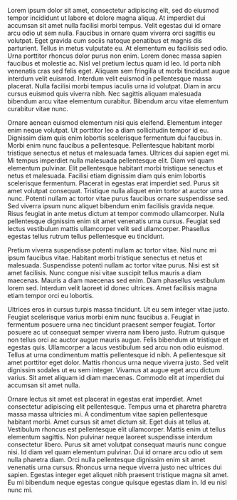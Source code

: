 <a id='first_def'></a>

Lorem ipsum dolor sit amet, consectetur adipiscing elit, sed do eiusmod tempor incididunt ut labore et dolore magna aliqua. At imperdiet dui accumsan sit amet nulla facilisi morbi tempus. Velit egestas dui id ornare arcu odio ut sem nulla. Faucibus in ornare quam viverra orci sagittis eu volutpat. Eget gravida cum sociis natoque penatibus et magnis dis parturient. Tellus in metus vulputate eu. At elementum eu facilisis sed odio. Urna porttitor rhoncus dolor purus non enim. Lorem donec massa sapien faucibus et molestie ac. Nisl vel pretium lectus quam id leo. Id porta nibh venenatis cras sed felis eget. Aliquam sem fringilla ut morbi tincidunt augue interdum velit euismod. Interdum velit euismod in pellentesque massa placerat. Nulla facilisi morbi tempus iaculis urna id volutpat. Diam in arcu cursus euismod quis viverra nibh. Nec sagittis aliquam malesuada bibendum arcu vitae elementum curabitur. Bibendum arcu vitae elementum curabitur vitae nunc.

<a id='second_def'></a>
Ornare aenean euismod elementum nisi quis eleifend. Elementum integer enim neque volutpat. Ut porttitor leo a diam sollicitudin tempor id eu. Dignissim diam quis enim lobortis scelerisque fermentum dui faucibus in. Morbi enim nunc faucibus a pellentesque. Pellentesque habitant morbi tristique senectus et netus et malesuada fames. Ultrices dui sapien eget mi. Mi tempus imperdiet nulla malesuada pellentesque elit. Diam vel quam elementum pulvinar. Elit pellentesque habitant morbi tristique senectus et netus et malesuada. Facilisi etiam dignissim diam quis enim lobortis scelerisque fermentum. Placerat in egestas erat imperdiet sed. Purus sit amet volutpat consequat. Tristique nulla aliquet enim tortor at auctor urna nunc. Potenti nullam ac tortor vitae purus faucibus ornare suspendisse sed. Sed viverra ipsum nunc aliquet bibendum enim facilisis gravida neque. Risus feugiat in ante metus dictum at tempor commodo ullamcorper. Nulla pellentesque dignissim enim sit amet venenatis urna cursus. Feugiat sed lectus vestibulum mattis ullamcorper velit sed ullamcorper. Phasellus egestas tellus rutrum tellus pellentesque eu tincidunt.

Pretium viverra suspendisse potenti nullam ac tortor vitae. Nisl nunc mi ipsum faucibus vitae. Habitant morbi tristique senectus et netus et malesuada. Suspendisse potenti nullam ac tortor vitae purus. Nisi est sit amet facilisis. Nunc congue nisi vitae suscipit tellus mauris a diam maecenas. Mauris a diam maecenas sed enim. Diam phasellus vestibulum lorem sed. Interdum velit laoreet id donec ultrices. Amet facilisis magna etiam tempor orci eu lobortis.

Ultrices eros in cursus turpis massa tincidunt. Ut eu sem integer vitae justo. Feugiat scelerisque varius morbi enim nunc faucibus a. Feugiat in fermentum posuere urna nec tincidunt praesent semper feugiat. Tortor posuere ac ut consequat semper viverra nam libero justo. Rutrum quisque non tellus orci ac auctor augue mauris augue. Felis bibendum ut tristique et egestas quis. Ullamcorper a lacus vestibulum sed arcu non odio euismod. Tellus at urna condimentum mattis pellentesque id nibh. A pellentesque sit amet porttitor eget dolor. Mattis rhoncus urna neque viverra justo. Sed velit dignissim sodales ut eu sem integer. Vivamus at augue eget arcu dictum varius. Sit amet aliquam id diam maecenas. Commodo elit at imperdiet dui accumsan sit amet nulla.

<a id='third_def'></a>
Ornare lectus sit amet est placerat in egestas erat imperdiet. Amet consectetur adipiscing elit pellentesque. Tempus urna et pharetra pharetra massa massa ultricies mi. A condimentum vitae sapien pellentesque habitant morbi. Amet cursus sit amet dictum sit. Eget duis at tellus at. Vestibulum rhoncus est pellentesque elit ullamcorper. Mattis enim ut tellus elementum sagittis. Non pulvinar neque laoreet suspendisse interdum consectetur libero. Purus sit amet volutpat consequat mauris nunc congue nisi. Id diam vel quam elementum pulvinar. Dui id ornare arcu odio ut sem nulla pharetra diam. Orci nulla pellentesque dignissim enim sit amet venenatis urna cursus. Rhoncus urna neque viverra justo nec ultrices dui sapien. Egestas integer eget aliquet nibh praesent tristique magna sit amet. Eu mi bibendum neque egestas congue quisque egestas diam in. Id eu nisl nunc mi.